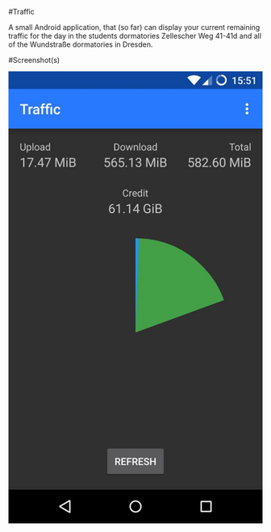 #Traffic

A small Android application, that (so far) can display your current remaining traffic for the day in the
students dormatories Zellescher Weg 41-41d and all of the Wundstraße dormatories in Dresden.

#Screenshot(s)

![Current Traffic](./screenshots/curr_traffic.jpg)
